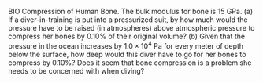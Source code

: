 BIO Compression of Human Bone. The bulk modulus for
bone is 15 GPa. (a) If a diver-in-training is put into a pressurized suit, by
how much would the pressure have to be raised (in atmospheres) above
atmospheric pressure to compress her bones by 0.10% of their original
volume? (b) Given that the pressure in the ocean increases by $`1.0 \times 10^4`$ Pa
for every meter of depth below the surface, how deep would this diver
have to go for her bones to compress by 0.10%? Does it seem that bone
compression is a problem she needs to be concerned with when diving?